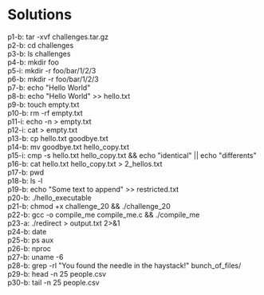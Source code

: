 # Solutions

p1-b: tar -xvf challenges.tar.gz<br>
p2-b: cd challenges<br>
p3-b: ls challenges<br>
p4-b: mkdir foo<br>
p5-i: mkdir -r foo/bar/1/2/3<br>
p6-b: mkdir -r foo/bar/1/2/3<br>
p7-b: echo "Hello World"<br>
p8-b: echo "Hello World" >> hello.txt<br>
p9-b: touch empty.txt<br>
p10-b: rm -rf empty.txt<br>
p11-i: echo -n > empty.txt<br>
p12-i: cat > empty.txt<br>
p13-b: cp hello.txt goodbye.txt<br>
p14-b: mv goodbye.txt hello_copy.txt<br>
p15-i: cmp -s hello.txt hello_copy.txt && echo "identical" || echo "differents"<br>
p16-b: cat hello.txt hello_copy.txt > 2_hellos.txt<br>
p17-b: pwd<br>
p18-b: ls -l<br>
p19-b: echo "Some text to append" >> restricted.txt<br>
p20-b: ./hello_executable<br>
p21-b: chmod +x challenge_20 && ./challenge_20<br>
p22-b: gcc -o compile_me compile_me.c && ./compile_me<br>
p23-a: ./redirect > output.txt 2>&1<br>
p24-b: date<br>
p25-b: ps aux<br>
p26-b: nproc<br>
p27-b: uname -6<br>
p28-b: grep -rl "You found the needle in the haystack!" bunch_of_files/<br>
p29-b: head -n 25 people.csv<br>
p30-b: tail -n 25 people.csv<br>
